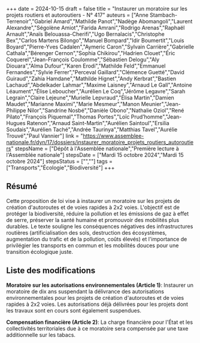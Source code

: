 +++
date = 2024-10-15
draft = false
title = "Instaurer un moratoire sur les projets routiers et autoroutiers - N° 417"
auteurs = ["Anne Stambach-Terrenoir","Gabriel Amard","Mathilde Panot","Nadège Abomangoli","Laurent Alexandre","Ségolène Amiot","Farida Amrani","Rodrigo Arenas","Raphaël Arnault","Anaïs Belouassa-Cherifi","Ugo Bernalacis","Christophe Bex","Carlos Martens Bilongo","Manuel Bompard","Idir Boumertit","Louis Boyard","Pierre-Yves Cadalen","Aymeric Caron","Sylvain Carrière","Gabrielle Cathala","Bérenger Cernon","Sophia Chikirou","Hadrien Clouet","Éric Coquerel","Jean-François Coulomme","Sébastien Delogu","Aly Diouara","Alma Dufour","Karen Erodi","Mathilde Feld","Emmanuel Fernandes","Sylvie Ferrer","Perceval Gaillard","Clémence Guetté","David Guiraud","Zahia Hamdane","Mathilde Hignet","Andy Kerbrat","Bastien Lachaud","Abdelkader Lahmar","Maxime Laisney","Arnaud Le Gall","Antoine Léaument","Élise Leboucher","Aurélien Le Coq","Jérôme Legavre","Sarah Legrain","Claire Lejeune","Murielle Lepvraud","Élisa Martin","Damien Maudet","Marianne Maximi","Marie Mesmeur","Manon Meunier","Jean-Philippe Nilor","Sandrine Nosbé","Danièle Obono","Nathalie Oziol","René Pilato","François Piquemal","Thomas Portes","Loïc Prud’homme","Jean-Hugues Ratenon","Arnaud Saint-Martin","Aurélien Saintoul","Ersilia Soudais","Aurélien Taché","Andrée Taurinya","Matthias Tavel","Aurélie Trouvé","Paul Vannier"]
link = "https://www.assemblee-nationale.fr/dyn/17/dossiers/instaurer_moratoire_projets_routiers_autoroutiers"
stepsName = ["Dépôt à l'Assemblée nationale","Première lecture à l'Assemblée nationale"]
stepsDate = ["Mardi 15 octobre 2024","Mardi 15 octobre 2024"]
stepsStatus = ["",""]
tags = ["Transports","Écologie","Biodiversité"]
+++

## Résumé

Cette proposition de loi vise à instaurer un moratoire sur les projets de création d'autoroutes et de voies rapides à 2x2 voies. L'objectif est de protéger la biodiversité, réduire la pollution et les émissions de gaz à effet de serre, préserver la santé humaine et promouvoir des mobilités plus durables. Le texte souligne les conséquences négatives des infrastructures routières (artificialisation des sols, destruction des écosystèmes, augmentation du trafic et de la pollution, coûts élevés) et l'importance de privilégier les transports en commun et les mobilités douces pour une transition écologique juste.

## Liste des modifications

**Moratoire sur les autorisations environnementales (Article 1)**: Instaurer un moratoire de dix ans suspendant la délivrance des autorisations environnementales pour les projets de création d'autoroutes et de voies rapides à 2x2 voies. Les autorisations déjà délivrées pour les projets dont les travaux sont en cours sont également suspendues.

**Compensation financière (Article 2)**: La charge financière pour l'État et les collectivités territoriales due à ce moratoire sera compensée par une taxe additionnelle sur les tabacs.
